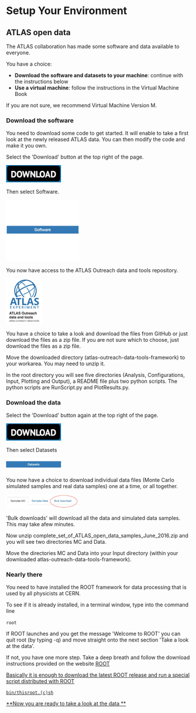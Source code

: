 # Setup Your Environment
## ATLAS open data

The ATLAS collaboration has made some software and data available to everyone.

You have a choice:

* **Download the software and datasets to your machine**: continue with the instructions below
* **Use a virtual machine**: follow the instructions in the Virtual Machine Book

If you are not sure, we recommend Virtual Machine Version M.

### Download the software

You need to download some code to get started. It will enable to take a first look at the newly released ATLAS data.  You can then modify the code and make it you own.

Select the 'Download' button at the top right of the page.  

<img src="./Pictures/Download.jpg" width="150" />

Then select Software.

<img src="./Pictures/SoftwareButton.jpg" width="200" />

You now have access to the ATLAS Outreach  data and tools repository.  

<img src="./Pictures/DataAndToolsButton.jpg" width="100" />

You have a choice to take a look and download the files from GitHub or just download the files as a zip file.  If you are not sure which to choose, just download the files as a zip file. 
 
Move the downloaded directory (atlas-outreach-data-tools-framework) to your workarea. You may need to unzip it. 
 
In the root directory you will see five directories (Analysis, Configurations, Input, Plotting and Output), a README file plus two python scripts.  The python scripts are RunScript.py and PlotResults.py. 

### Download the data

Select the 'Download' button again at the top right of the page.

<img src="./Pictures/Download.jpg" width="150" />
 
Then select Datasets

<img src="./Pictures/DatasetsButton.jpg" width="150" />

You now have a choice to download individual data files (Monte Carlo simulated samples and real data samples) one at a time, or all together.

<img src="./Pictures/BulkDownload.jpg" width="200" />

'Bulk downloads' will download all the data and simulated data samples.  This may take afew minutes.

Now unzip  complete_set_of_ATLAS_open_data_samples_June_2016.zip and you will see two directories MC and Data.

Move the directories MC and Data into your Input directory (within your downloaded atlas-outreach-data-tools-framework). 


### Nearly there
  
You need to have installed the ROOT framework for data processing that is used by all physicists at CERN.

To see if it is already installed, in a terminal window, type into the command line

```root```

If ROOT launches and you get the message 'Welcome to ROOT' you can quit root 
(by typing -q)
and move straight onto the next section 'Take a look at the data'.    
    
If not, you have one more step.  Take a deep breath and 
follow the download instructions provided on the website 
<a href="https://root.cern.ch/downloading-root/" target="_blank"> ROOT

Basically it is enough to download the latest ROOT release and
run a special script distributed with ROOT 

    bin/thisroot.(c)sh

**Now you are ready to take a look at the data
**
